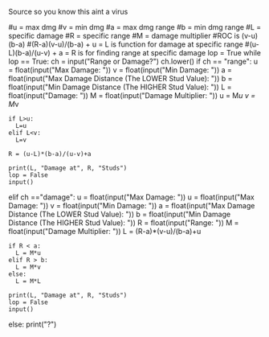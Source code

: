 Source so you know this aint a virus

#u = max dmg
#v = min dmg
#a = max dmg range
#b = min dmg range
#L = specific damage
#R = specific range
#M = damage multiplier
#ROC is (v-u)(b-a)
#(R-a)(v-u)/(b-a) + u = L is function for damage at specific range
#(u-L)(b-a)/(u-v) + a = R is for finding range at specific damage
lop = True
while lop == True:
  ch = input("Range or Damage?")
  ch.lower()
  if ch == "range":
    u = float(input("Max Damage: "))
    v = float(input("Min Damage: "))
    a = float(input("Max Damage Distance (The LOWER Stud Value): "))
    b = float(input("Min Damage Distance (The HIGHER Stud Value): "))
    L = float(input("Damage: "))
    M = float(input("Damage Multiplier: "))
    u = M*u
    v = M*v

    if L>u:
      L=u
    elif L<v:
      L=v
      
    R = (u-L)*(b-a)/(u-v)+a

    print(L, "Damage at", R, "Studs")
    lop = False
    input()
    
  elif ch =="damage":
    u = float(input("Max Damage: "))
    u = float(input("Max Damage: "))
    v = float(input("Min Damage: "))
    a = float(input("Max Damage Distance (The LOWER Stud Value): "))
    b = float(input("Min Damage Distance (The HIGHER Stud Value): "))
    R = float(input("Range: "))
    M = float(input("Damage Multiplier: "))
    L = (R-a)*(v-u)/(b-a)+u

    if R < a:
      L = M*u
    elif R > b:
      L = M*v
    else:
      L = M*L
      
    print(L, "Damage at", R, "Studs")
    lop = False
    input()
    
  else:
    print("?")
